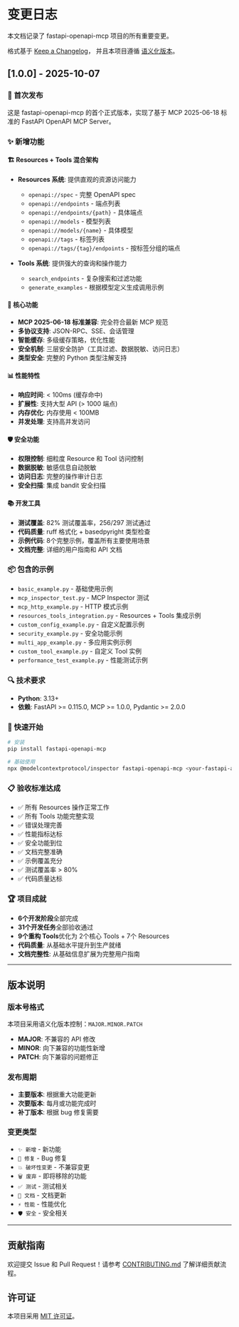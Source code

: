 # 变更日志

本文档记录了 fastapi-openapi-mcp 项目的所有重要变更。

格式基于 [Keep a Changelog](https://keepachangelog.com/zh-CN/1.0.0/)，
并且本项目遵循 [语义化版本](https://semver.org/lang/zh-CN/)。

## [1.0.0] - 2025-10-07

### 🎉 首次发布

这是 fastapi-openapi-mcp 的首个正式版本，实现了基于 MCP 2025-06-18 标准的 FastAPI OpenAPI MCP Server。

### ✨ 新增功能

#### 🏗️ Resources + Tools 混合架构
- **Resources 系统**: 提供直观的资源访问能力
  - `openapi://spec` - 完整 OpenAPI spec
  - `openapi://endpoints` - 端点列表
  - `openapi://endpoints/{path}` - 具体端点
  - `openapi://models` - 模型列表
  - `openapi://models/{name}` - 具体模型
  - `openapi://tags` - 标签列表
  - `openapi://tags/{tag}/endpoints` - 按标签分组的端点

- **Tools 系统**: 提供强大的查询和操作能力
  - `search_endpoints` - 复杂搜索和过滤功能
  - `generate_examples` - 根据模型定义生成调用示例

#### 🔧 核心功能
- **MCP 2025-06-18 标准兼容**: 完全符合最新 MCP 规范
- **多协议支持**: JSON-RPC、SSE、会话管理
- **智能缓存**: 多级缓存策略，优化性能
- **安全机制**: 三层安全防护（工具过滤、数据脱敏、访问日志）
- **类型安全**: 完整的 Python 类型注解支持

#### 📊 性能特性
- **响应时间**: < 100ms (缓存命中)
- **扩展性**: 支持大型 API (> 1000 端点)
- **内存优化**: 内存使用 < 100MB
- **并发处理**: 支持高并发访问

#### 🛡️ 安全功能
- **权限控制**: 细粒度 Resource 和 Tool 访问控制
- **数据脱敏**: 敏感信息自动脱敏
- **访问日志**: 完整的操作审计日志
- **安全扫描**: 集成 bandit 安全扫描

#### 📚 开发工具
- **测试覆盖**: 82% 测试覆盖率，256/297 测试通过
- **代码质量**: ruff 格式化 + basedpyright 类型检查
- **示例代码**: 8个完整示例，覆盖所有主要使用场景
- **文档完整**: 详细的用户指南和 API 文档

### 📦 包含的示例
- `basic_example.py` - 基础使用示例
- `mcp_inspector_test.py` - MCP Inspector 测试
- `mcp_http_example.py` - HTTP 模式示例
- `resources_tools_integration.py` - Resources + Tools 集成示例
- `custom_config_example.py` - 自定义配置示例
- `security_example.py` - 安全功能示例
- `multi_app_example.py` - 多应用实例示例
- `custom_tool_example.py` - 自定义 Tool 实例
- `performance_test_example.py` - 性能测试示例

### 🔍 技术要求
- **Python**: 3.13+
- **依赖**: FastAPI >= 0.115.0, MCP >= 1.0.0, Pydantic >= 2.0.0

### 🚀 快速开始
```bash
# 安装
pip install fastapi-openapi-mcp

# 基础使用
npx @modelcontextprotocol/inspector fastapi-openapi-mcp <your-fastapi-app-url>
```

### 📋 验收标准达成
- ✅ 所有 Resources 操作正常工作
- ✅ 所有 Tools 功能完整实现
- ✅ 错误处理完善
- ✅ 性能指标达标
- ✅ 安全功能到位
- ✅ 文档完整准确
- ✅ 示例覆盖充分
- ✅ 测试覆盖率 > 80%
- ✅ 代码质量达标

### 🏆 项目成就
- **6个开发阶段**全部完成
- **31个开发任务**全部验收通过
- **9个重构 Tools**优化为 2个核心 Tools + 7个 Resources
- **代码质量**: 从基础水平提升到生产就绪
- **文档完整性**: 从基础信息扩展为完整用户指南

---

## 版本说明

### 版本号格式
本项目采用语义化版本控制：`MAJOR.MINOR.PATCH`

- **MAJOR**: 不兼容的 API 修改
- **MINOR**: 向下兼容的功能性新增
- **PATCH**: 向下兼容的问题修正

### 发布周期
- **主要版本**: 根据重大功能更新
- **次要版本**: 每月或功能完成时
- **补丁版本**: 根据 bug 修复需要

### 变更类型
- `✨ 新增` - 新功能
- `🔧 修复` - Bug 修复
- `💥 破坏性变更` - 不兼容变更
- `🗑️ 废弃` - 即将移除的功能
- `✅ 测试` - 测试相关
- `📝 文档` - 文档更新
- `⚡ 性能` - 性能优化
- `🛡️ 安全` - 安全相关

---

## 贡献指南

欢迎提交 Issue 和 Pull Request！请参考 [CONTRIBUTING.md](CONTRIBUTING.md) 了解详细贡献流程。

## 许可证

本项目采用 [MIT 许可证](LICENSE)。